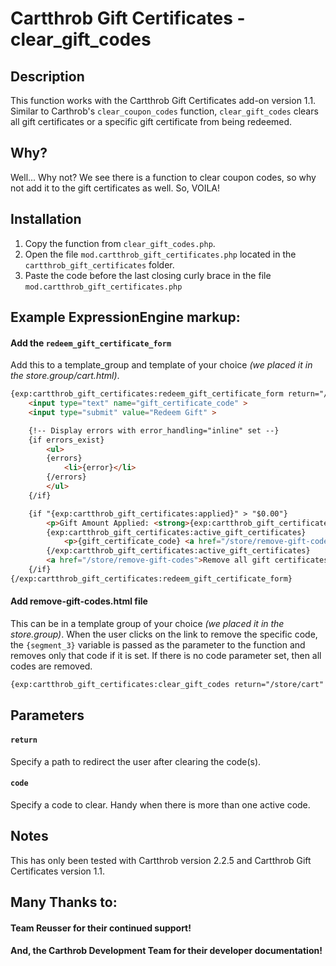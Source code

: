 # Cartthrob Gift Certificates - clear_gift_codes

## Description
This function works with the Cartthrob Gift Certificates add-on version 1.1.
Similar to Carthrob's `clear_coupon_codes` function, `clear_gift_codes` clears all gift certificates or a specific gift certificate from being redeemed.

## Why?
Well... Why not? We see there is a function to clear coupon codes, so why not add it to the gift certificates as well. So, VOILA!

## Installation
1. Copy the function from `clear_gift_codes.php`.
2. Open the file `mod.cartthrob_gift_certificates.php` located in the `cartthrob_gift_certificates` folder.
3. Paste the code before the last closing curly brace in the file `mod.cartthrob_gift_certificates.php`

## Example ExpressionEngine markup:

#### Add the `redeem_gift_certificate_form`
Add this to a template_group and template of your choice _(we placed it in the store.group/cart.html)_.
```html
{exp:cartthrob_gift_certificates:redeem_gift_certificate_form return="/store/cart" error_handling="inline"}
	<input type="text" name="gift_certificate_code" >
	<input type="submit" value="Redeem Gift" >

	{!-- Display errors with error_handling="inline" set --}
	{if errors_exist}
		<ul>
		{errors}
			<li>{error}</li>
		{/errors}
		</ul>
	{/if}

	{if "{exp:cartthrob_gift_certificates:applied}" > "$0.00"}
		<p>Gift Amount Applied: <strong>{exp:cartthrob_gift_certificates:applied}</strong></p>
		{exp:cartthrob_gift_certificates:active_gift_certificates}
			<p>{gift_certificate_code} <a href="/store/remove-gift-codes/{gift_certificate_code}">Remove</a></p>
		{/exp:cartthrob_gift_certificates:active_gift_certificates}
		<a href="/store/remove-gift-codes">Remove all gift certificates</a>
	{/if}
{/exp:cartthrob_gift_certificates:redeem_gift_certificate_form}
```

#### Add remove-gift-codes.html file
This can be in a template group of your choice _(we placed it in the store.group)_. When the user clicks on the link to remove the specific code, the `{segment_3}` variable is passed as the parameter to the function and removes only that code if it is set. If there is no code parameter set, then all codes are removed.
```html
{exp:cartthrob_gift_certificates:clear_gift_codes return="/store/cart" code="{segment_3}"}
```
## Parameters

#### `return`
Specify a path to redirect the user after clearing the code(s).

#### `code`
Specify a code to clear. Handy when there is more than one active code.

## Notes
This has only been tested with Cartthrob version 2.2.5 and Cartthrob Gift Certificates version 1.1.

## Many Thanks to:
#### Team Reusser for their continued support!
#### And, the Carthrob Development Team for their developer documentation!
